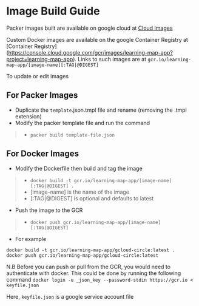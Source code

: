 # Image Build Guide

Packer images built are available on google cloud at [Cloud Images](<https://console.cloud.google.com/compute/images?project=learning-map-app>)

Custom Docker images are available on the google Container Registry at [Container Registry] (<https://console.cloud.google.com/gcr/images/learning-map-app?project=learning-map-app>).
Links to such images are at `gcr.io/learning-map-app/[image-name][:TAG|@DIGEST]`

To update or edit images

## For Packer Images

- Duplicate the `template`.json.tmpl file and rename (removing the .tmpl extension)
- Modify the packer template file and run the command
>- `packer build template-file.json`

## For Docker Images

- Modify the Dockerfile then build and tag the image
>- `docker build -t gcr.io/learning-map-app/[image-name][:TAG|@DIGEST] .`
>- [image-name] is the name of the image
>- [:TAG|@DIGEST] is optional and defaults to latest

- Push the image to the GCR
>- `docker push gcr.io/learning-map-app/[image-name][:TAG|@DIGEST]`

- For example

```shell
docker build -t gcr.io/learning-map-app/gcloud-circle:latest .
docker push gcr.io/learning-map-app/gcloud-circle:latest
```

N.B Before you can push or pull from the GCR, you would need to authenticate with docker.
This could be done by running the following command
`docker login -u _json_key --password-stdin https://gcr.io < keyfile.json`

Here, `keyfile.json` is a google service account file
